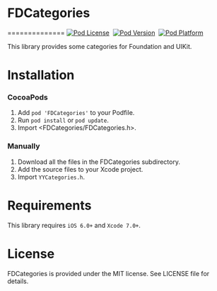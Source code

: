 # FDCategories
==============
[![Pod License](http://img.shields.io/cocoapods/l/FDCategories.svg?style=flat)](https://www.apache.org/licenses/LICENSE-2.0.html)&nbsp;
[![Pod Version](http://img.shields.io/cocoapods/v/FDCategories.svg?style=flat)](http://cocoadocs.org/docsets/FDCategories/)&nbsp;
[![Pod Platform](http://img.shields.io/cocoapods/p/FDCategories.svg?style=flat)](http://cocoadocs.org/docsets/FDCategories/)&nbsp;

This library provides some categories for Foundation and UIKit.




Installation
==============

### CocoaPods

1. Add `pod 'FDCategories'` to your Podfile.
2. Run `pod install` or `pod update`.
3. Import \<FDCategories/FDCategories.h\>.


### Manually

1. Download all the files in the FDCategories subdirectory.
2. Add the source files to your Xcode project.
3. Import `YYCategories.h`.


Requirements
==============
This library requires `iOS 6.0+` and `Xcode 7.0+`.


License
==============
FDCategories is provided under the MIT license. See LICENSE file for details.
